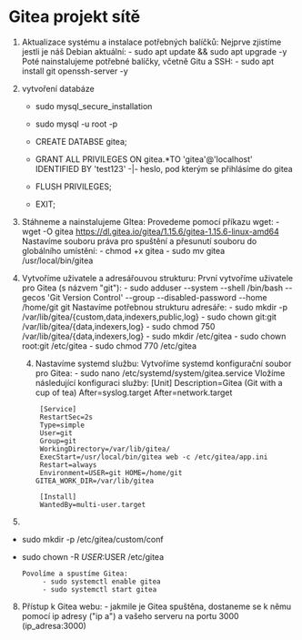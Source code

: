 # Gitea projekt sítě
1. Aktualizace systému a instalace potřebných balíčků:
     Nejprve zjistíme jestli je náš Debian aktuální:
        - sudo apt update && sudo apt upgrade -y
     Poté nainstalujeme potřebné balíčky, včetně Gitu a SSH:
        - sudo apt install git openssh-server -y

   
3. vytvoření databáze
   - sudo mysql_secure_installation
  
   - sudo mysql -u root -p
   - CREATE DATABSE gitea;
   - GRANT ALL PRIVILEGES ON gitea.*TO 'gitea'@'localhost' IDENTIFIED BY 'test123' -|- heslo, pod kterým se přihlásíme do gitea
   - FLUSH PRIVILEGES;
   - EXIT;

   
5. Stáhneme a nainstalujeme GItea:
     Provedeme pomocí příkazu wget:
           - wget -O gitea https://dl.gitea.io/gitea/1.15.6/gitea-1.15.6-linux-amd64
     Nastavíme souboru práva pro spuštění a přesunutí souboru do globálního umístění:
           - chmod +x gitea
           - sudo mv gitea /usr/local/bin/gitea
   
6. Vytvoříme uživatele a adresářouvou strukturu:
      První vytvoříme uživatele pro Gitea (s názvem "git"):
           - sudo adduser --system --shell /bin/bash --gecos 'Git Version Control' --group --disabled-password --home /home/git git
      Nastavíme potřebnou strukturu adresáře:
           - sudo mkdir -p /var/lib/gitea/{custom,data,indexers,public,log}
           - sudo chown git:git /var/lib/gitea/{data,indexers,log}
           - sudo chmod 750 /var/lib/gitea/{data,indexers,log}
           - sudo mkdir /etc/gitea
           - sudo chown root:git /etc/gitea
           - sudo chmod 770 /etc/gitea
   
   4. Nastavíme systemd službu:
      Vytvoříme systemd konfigurační soubor pro Gitea:
           - sudo nano /etc/systemd/system/gitea.service
      Vložíme následující konfiguraci služby:
           [Unit]
           Description=Gitea (Git with a cup of tea)
           After=syslog.target
           After=network.target

           [Service]
           RestartSec=2s
           Type=simple
           User=git
           Group=git
           WorkingDirectory=/var/lib/gitea/
           ExecStart=/usr/local/bin/gitea web -c /etc/gitea/app.ini
           Restart=always
           Environment=USER=git HOME=/home/git GITEA_WORK_DIR=/var/lib/gitea

           [Install]
           WantedBy=multi-user.target

7.
- sudo mkdir -p /etc/gitea/custom/conf
- sudo chown -R $USER:$USER /etc/gitea
 
      
      Povolíme a spustíme Gitea:
           - sudo systemctl enable gitea
           - sudo systemctl start gitea

8. Přístup k Gitea webu:
        - jakmile je Gitea spuštěna, dostaneme se k němu pomocí ip adresy ("ip a") a vašeho serveru na portu 3000
                (ip_adresa:3000)
